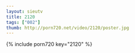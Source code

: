 ```yaml
--- 
layout: sieutv
title: 2120
tags: ["002"]
thumb: http://porn720.net/video/2120/poster.jpg
---
```

{% include porn720 key="2120" %} 
